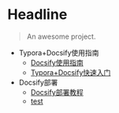 # Headline

> An awesome project.
<!-- _sidebar.md -->

* Typora+Docsify使用指南
  * [Docsify使用指南](/AI-For-Beginners/etc/docsify/Docsify-Guide/README.md) <!--注意这里是相对路径-->
  * [Typora+Docsify快速入门](/ProjectDocs/Typora+Docsify快速入门.md)
* Docsify部署
  * [Docsify部署教程](/ProjectDocs/Docsify部署教程.md)
  * [test](./readme.pdf)
